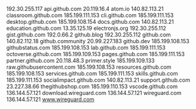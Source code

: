 192.30.255.117 api.github.com
20.119.16.4 atom.io
140.82.113.21 classroom.github.com
185.199.111.153 cli.github.com
185.199.111.153 desktop.github.com
185.199.108.154 docs.github.com
140.82.113.21 education.github.com
13.35.125.19 electronjs.org
192.30.255.112 gist.github.com
192.0.66.2 github.blog
192.30.255.112 github.com
140.82.112.18 github.community
20.99.227.183 github.dev
185.199.108.153 githubstatus.com
185.199.108.153 lab.github.com
185.199.111.153 octoverse.github.com
185.199.109.153 pages.github.com
185.199.111.153 partner.github.com
20.118.48.3 primer.style
185.199.109.133 raw.githubusercontent.com
185.199.108.153 resources.github.com
185.199.108.153 services.github.com
185.199.111.153 skills.github.com
185.199.111.153 socialimpact.github.com
140.82.113.21 support.github.com
23.227.38.66 thegithubshop.com
185.199.110.153 vscode.github.com
136.144.57.121 download.wireguard.com
136.144.57.121 wireguard.com
136.144.57.121 www.wireguard.com
